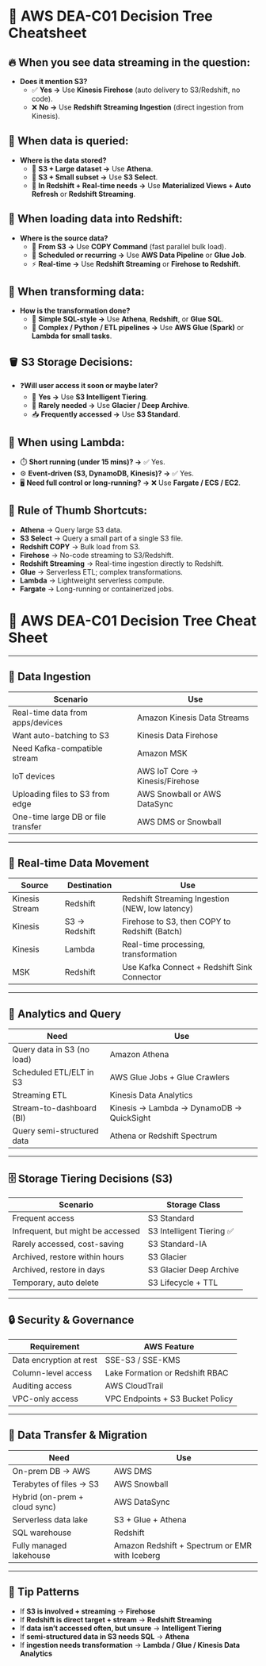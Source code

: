 # 🧠 AWS DEA-C01 Decision Tree Cheatsheet

## 🔥 When you see data streaming in the question:

- **Does it mention S3?**
  - ✅ **Yes →** Use **Kinesis Firehose** (auto delivery to S3/Redshift, no code).
  - ❌ **No →** Use **Redshift Streaming Ingestion** (direct ingestion from Kinesis).

## 🧪 When data is queried:

- **Where is the data stored?**
  - 📂 **S3 + Large dataset →** Use **Athena**.
  - 📂 **S3 + Small subset →** Use **S3 Select**.
  - 🔴 **In Redshift + Real-time needs →** Use **Materialized Views + Auto Refresh** or **Redshift Streaming**.

## 🔄 When loading data into Redshift:

- **Where is the source data?**
  - 📂 **From S3 →** Use **COPY Command** (fast parallel bulk load).
  - 🔁 **Scheduled or recurring →** Use **AWS Data Pipeline** or **Glue Job**.
  - ⚡ **Real-time →** Use **Redshift Streaming** or **Firehose to Redshift**.

## 🧰 When transforming data:

- **How is the transformation done?**
  - 🧪 **Simple SQL-style →** Use **Athena**, **Redshift**, or **Glue SQL**.
  - 🧠 **Complex / Python / ETL pipelines →** Use **AWS Glue (Spark)** or **Lambda for small tasks**.

## 🪣 S3 Storage Decisions:

- ❓**Will user access it soon or maybe later?**
  - 🔁 **Yes →** Use **S3 Intelligent Tiering**.
  - 🧊 **Rarely needed →** Use **Glacier / Deep Archive**.
  - 📥 **Frequently accessed →** Use **S3 Standard**.

## 🤖 When using Lambda:

- ⏱️ **Short running (under 15 mins)? →** ✅ Yes.
- ⚙️ **Event-driven (S3, DynamoDB, Kinesis)? →** ✅ Yes.
- 🖥️ **Need full control or long-running? →** ❌ Use **Fargate / ECS / EC2**.

## 🧠 Rule of Thumb Shortcuts:

- **Athena** → Query large S3 data.
- **S3 Select** → Query a small part of a single S3 file.
- **Redshift COPY** → Bulk load from S3.
- **Firehose** → No-code streaming to S3/Redshift.
- **Redshift Streaming** → Real-time ingestion directly to Redshift.
- **Glue** → Serverless ETL; complex transformations.
- **Lambda** → Lightweight serverless compute.
- **Fargate** → Long-running or containerized jobs.

# 🧠 AWS DEA-C01 Decision Tree Cheat Sheet

---

## 🚀 Data Ingestion

| Scenario                            | Use                                         |
|-------------------------------------|---------------------------------------------|
| Real-time data from apps/devices    | Amazon Kinesis Data Streams                 |
| Want auto-batching to S3            | Kinesis Data Firehose                       |
| Need Kafka-compatible stream        | Amazon MSK                                  |
| IoT devices                         | AWS IoT Core → Kinesis/Firehose             |
| Uploading files to S3 from edge     | AWS Snowball or AWS DataSync                |
| One-time large DB or file transfer  | AWS DMS or Snowball                         |

---

## 🔄 Real-time Data Movement

| Source               | Destination | Use                                                              |
|----------------------|-------------|------------------------------------------------------------------|
| Kinesis Stream       | Redshift    | Redshift Streaming Ingestion (NEW, low latency)                  |
| Kinesis              | S3 → Redshift | Firehose to S3, then COPY to Redshift (Batch)                  |
| Kinesis              | Lambda      | Real-time processing, transformation                             |
| MSK                  | Redshift    | Use Kafka Connect + Redshift Sink Connector                      |

---

## 🧪 Analytics and Query

| Need                               | Use                                                 |
|------------------------------------|------------------------------------------------------|
| Query data in S3 (no load)         | Amazon Athena                                        |
| Scheduled ETL/ELT in S3            | AWS Glue Jobs + Glue Crawlers                       |
| Streaming ETL                      | Kinesis Data Analytics                              |
| Stream-to-dashboard (BI)           | Kinesis → Lambda → DynamoDB → QuickSight           |
| Query semi-structured data         | Athena or Redshift Spectrum                         |

---

## 🗄️ Storage Tiering Decisions (S3)

| Scenario                            | Storage Class                 |
|-------------------------------------|-------------------------------|
| Frequent access                     | S3 Standard                   |
| Infrequent, but might be accessed   | S3 Intelligent Tiering ✅     |
| Rarely accessed, cost-saving        | S3 Standard-IA                |
| Archived, restore within hours      | S3 Glacier                    |
| Archived, restore in days           | S3 Glacier Deep Archive       |
| Temporary, auto delete              | S3 Lifecycle + TTL            |

---

## 🔒 Security & Governance

| Requirement               | AWS Feature                            |
|---------------------------|-----------------------------------------|
| Data encryption at rest   | SSE-S3 / SSE-KMS                        |
| Column-level access       | Lake Formation or Redshift RBAC        |
| Auditing access           | AWS CloudTrail                         |
| VPC-only access           | VPC Endpoints + S3 Bucket Policy       |

---

## 📡 Data Transfer & Migration

| Need                               | Use                                                  |
|------------------------------------|-------------------------------------------------------|
| On-prem DB → AWS                   | AWS DMS                                              |
| Terabytes of files → S3            | AWS Snowball                                         |
| Hybrid (on-prem + cloud sync)      | AWS DataSync                                         |
| Serverless data lake               | S3 + Glue + Athena                                   |
| SQL warehouse                      | Redshift                                             |
| Fully managed lakehouse            | Amazon Redshift + Spectrum or EMR with Iceberg      |

---

## 🧰 Tip Patterns

- If **S3 is involved + streaming** → **Firehose**
- If **Redshift is direct target + stream** → **Redshift Streaming**
- If **data isn’t accessed often, but unsure** → **Intelligent Tiering**
- If **semi-structured data in S3 needs SQL** → **Athena**
- If **ingestion needs transformation** → **Lambda / Glue / Kinesis Data Analytics**